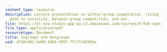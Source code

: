 ```yaml
---
content_type: resource
description: Lecture presentation on within-group cooperation, living in groups, the
  path to sociality, between-group competition, and war.
file: https://ol-ocw-studio-app-qa.s3.amazonaws.com/courses/9-916-special-topics-social-animals-fall-2009/4f20c991bd403db0399f77c77c02926a_MIT9_916F09_lec08.pdf
file_type: application/pdf
resourcetype: Document
title: Ingroups and Outgroups
uid: 4f20c991-bd40-3db0-399f-77c77c02926a
---
```


